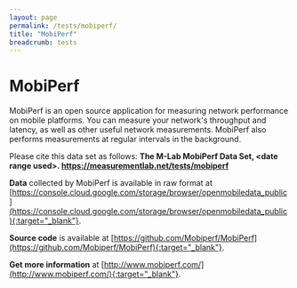 ```yaml
---
layout: page
permalink: /tests/mobiperf/
title: "MobiPerf"
breadcrumb: tests
---
```


# MobiPerf

MobiPerf is an open source application for measuring network performance on mobile platforms. You can measure your network's throughput and latency, as well as other useful network measurements. MobiPerf also performs measurements at regular intervals in the background.

Please cite this data set as follows: **The M-Lab MobiPerf Data Set, &lt;date range used&gt;. https://measurementlab.net/tests/mobiperf**

**Data** collected by MobiPerf is available in raw format at [https://console.cloud.google.com/storage/browser/openmobiledata_public](https://console.cloud.google.com/storage/browser/openmobiledata_public){:target="_blank"}.

**Source code** is available at [https://github.com/Mobiperf/MobiPerf](https://github.com/Mobiperf/MobiPerf){:target="_blank"}.

**Get more information** at [http://www.mobiperf.com/](http://www.mobiperf.com/){:target="_blank"}.